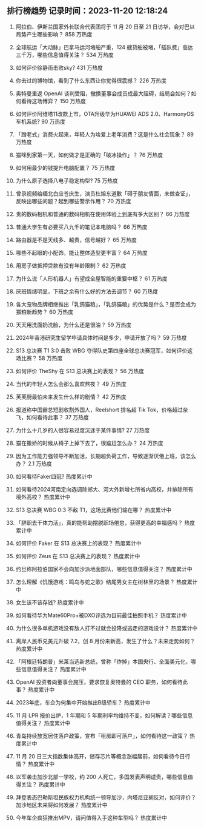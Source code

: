 
## 排行榜趋势 记录时间：2023-11-20 12:18:24
  
  1. 阿拉伯、伊斯兰国家外长联合代表团将于 11 月 20 日至 21 日访华，会对巴以局势产生哪些影响？ 858 万热度
    
  2. 全球航运「大动脉」巴拿马运河堵船严重，124 艘货船被堵，「插队费」高达三千万，哪些信息值得关注？ 534 万热度
    
  3. 如何评价徐静雨击败sky? 431 万热度
    
  4. 你去过的博物馆，看到了什么东西让你觉得很震撼？ 226 万热度
    
  5. 奥特曼重返 OpenAI 谈判受阻，撤换董事会成员成最大阻碍，结局会如何？如何看待这场博弈？ 150 万热度
    
  6. 如何评价阿维塔11改款上市，OTA升级华为HUAWEI ADS 2.0、HarmonyOS车机系统? 90 万热度
    
  7. 「蹭老式」消费火起来，年轻人为啥爱上老年消费？这是什么社会现象？ 89 万热度
    
  8. 猫咪到家第一天，如何做才是正确的「破冰操作」？ 76 万热度
    
  9. 如何用最少的钱提升电脑配置？ 75 万热度
    
  10. 为什么原子选择八电子稳定构型? 75 万热度
    
  11. 曾录视频给缅北白应苍庆生，演员杜旭东道歉「碍于朋友情面，未做查证」，反映出哪些问题？起到哪些警示作用？ 70 万热度
    
  12. 贵的数码相机和普通的数码相机在使用体验上到底有多大区别？ 66 万热度
    
  13. 普通大学生有必要买八九千的笔记本电脑吗？ 66 万热度
    
  14. 路由器是不是天线多、越贵，信号越好？ 65 万热度
    
  15. 哪些不起眼的小配饰，能让整体造型更丰富？ 64 万热度
    
  16. 用房子做抵押贷款有没有年龄限制？ 62 万热度
    
  17. 为什么说「人形机器人」有望成全屋智能的重要中枢？ 61 万热度
    
  18. 厌班情绪明显，下班之余有什么好的方法去调节？ 60 万热度
    
  19. 各大宠物品牌相继推出「乳鸽猫粮」，「乳鸽猫粮」的优势是什么？是否会成为猫粮新趋势？ 60 万热度
    
  20. 天天用洗面奶洗脸，为什么还是很油？ 59 万热度
    
  21. 2024年香港研究生留学申请具体时间是多少，申请开放了吗？ 59 万热度
    
  22. S13 总决赛 T1 3:0 击败 WBG 夺得队史第四座全球总决赛冠军，如何评价这场比赛？ 58 万热度
    
  23. 如何评价 TheShy 在 S13 总决赛上的表现？ 56 万热度
    
  24. 当代的年轻人怎么会那么喜欢熬夜？ 49 万热度
    
  25. 芙芙厨最怕未来发生什么样的剧情？ 42 万热度
    
  26. 报道称中国霸总短剧收割外国人，Reelshort 排名超 Tik Tok，价格超过奈飞，如何看待此事？ 37 万热度
    
  27. 为什么十几岁的人很容易过度沉迷于某件事情? 27 万热度
    
  28. 猫在撒娇的时候从椅子上掉下去了，很尴尬怎么办？ 24 万热度
    
  29. 因为工作能力强领导不断加活，长期超负荷工作，导致逐渐厌倦上班，该怎么办？ 2.1 万热度
    
  30. 如何看待Faker四冠? 热度累计中
    
  31. 如何看待2024河南定向选调除郑大、河大外新增七所省内高校，并排除所有境外高校？ 热度累计中
    
  32. S13 总决赛 WBG 0:3 不敌 T1，这场比赛他们输在哪？ 热度累计中
    
  33. 「辞职去干体力活」，真的能帮助摆脱职场倦怠，获得更高的幸福感吗？ 热度累计中
    
  34. 如何评价 Faker 在 S13 总决赛上的表现？ 热度累计中
    
  35. 如何评价 Zeus 在 S13 总决赛上的表现？ 热度累计中
    
  36. 约旦称阿拉伯国家不会向加沙派地面部队，哪些信息值得关注？ 热度累计中
    
  37. 怎么理解《饥饿游戏：鸣鸟与蛇之歌》结尾男女主在树林里的场景？ 热度累计中
    
  38. 女生该不该存钱? 热度累计中
    
  39. 如何看待华为Mate60Pro+被DXO评选为目前最佳拍照手机？ 热度累计中
    
  40. 为什么很多单机游戏没有敌人打不过就会投降或逃走的游戏设计？ 热度累计中
    
  41. 离岸人民币兑美元升破 7.2，创 8 月份来新高，发生了什么？未来走势如何？ 热度累计中
    
  42. 「阿根廷特朗普」米莱当选新总统，曾称「炸掉」本国央行、全面美元化，哪些信息值得关注？ 热度累计中
    
  43. OpenAI 投资者向董事会施压，要求恢复奥特曼的 CEO 职务，如何看待此事？ 热度累计中
    
  44. 2023年底，车企为何集中开始推出B级轿车？ 热度累计中
    
  45. 11 月 LPR 报价出炉，1 年期和 5 年期利率均维持不变，如何解读？哪些信息值得关注？ 热度累计中
    
  46. 青岛持续放宽居住落户政策，宣布「租房即可落户」，如何看待这一政策？ 热度累计中
    
  47. 11 月 20 日三大指数集体高开，储存芯片等概念涨幅居前，如何看待今日行情？ 热度累计中
    
  48. 以军袭击加沙北部一学校，约 200 人死亡，多国发表声明谴责，哪些信息值得关注？ 热度累计中
    
  49. 拜登表态巴勒斯坦民族权力机构统一领导加沙，内塔尼亚胡反对，如何评价？加沙地区未来将如何发展？ 热度累计中
    
  50. 今年车企疯狂推出MPV，请问值得入手这种车型吗？ 热度累计中
    